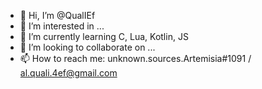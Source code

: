 - 👋 Hi, I’m @QualIEf
- 👀 I’m interested in ...
- 🌱 I’m currently learning C, Lua, Kotlin, JS
- 💞️ I’m looking to collaborate on ...
- 📫 How to reach me: unknown.sources.Artemisia#1091 / al.quali.4ef@gmail.com

<!---
QualIEf/QualIEf is a ✨ special ✨ repository because its `README.md` (this file) appears on your GitHub profile.
You can click the Preview link to take a look at your changes.
--->
